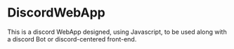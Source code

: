 # DiscordWebApp
This is a discord WebApp designed, using Javascript, to be used along with a discord Bot or discord-centered front-end. 
